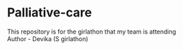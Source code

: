 
# Palliative-care
This repository is for the girlathon that my team is attending
<br>
Author - Devika (S girlathon)

